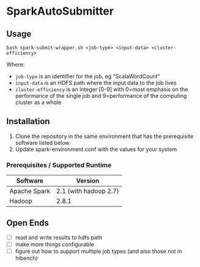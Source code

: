 # SparkAutoSubmitter

## Usage
```
bash spark-submit-wrapper.sh <job-type> <input-data> <cluster-efficiency>
```
Where:
* `job-type` is an identifier for the job, eg "ScalaWordCount"
* `input-data` is an HDFS path where the input data to the job lives
* `cluster-efficiency` is an integer [0-9] with 0=most emphasis on the performance of the single job and 9=performance of the computing cluster as a whole

## Installation

1. Clone the repository in the same environment that has the prerequisite software listed below.
2. Update spark-environment.conf with the values for your system

### Prerequisites / Supported Runtime
Software | Version
------------ | ---------------
Apache Spark | 2.1 (with hadoop 2.7)
Hadoop | 2.8.1

## Open Ends

* [ ] read and write results to hdfs path
* [ ] make more things configurable
* [ ] figure out how to support multiple job types (and also those not in hibench)
